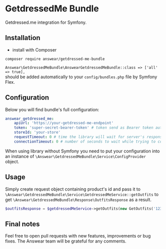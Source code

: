 # GetdressedMe Bundle
Getdressed.me integration for Symfony.  

Installation
------------

* install with Composer
```
composer require answear/getdressed-me-bundle
```

`Answear\GetdressedMeBundle\AnswearGetdressedMeBundle::class => ['all' => true],`  
should be added automatically to your `config/bundles.php` file by Symfony Flex.

Configuration
-------------

Below you will find bundle's full configuration:

```yaml
answear_getdressed_me:
    apiUrl: 'https://your-getdressed-me-endpoint'
    token: 'super-secret-bearer-token' # token send as Bearer token authorization header 
    storeId: 'your-store'
    requestTimeout: 0 # time the library will wait for server's response. Use 0 to wait indefinitely
    connectionTimeout: 0 # number of seconds to wait while trying to connect to a server. Use 0 to wait indefinitely
```

When using library without Symfony you need to put your configuration into an
instance of `\Answear\GetdressedMeBundle\Service\ConfigProvider` object.

Usage
------------
Simply create request object containing product's id and pass it to `\Answear\GetdressedMeBundle\Service\GetdressedMeService::getOutfits` to get `\Answear\GetdressedMeBundle\Response\OutfitsResponse` as a result.
```php
$outfitsResponse = $getdressedMeService->getOutfits(new GetOutfits('123'));
```

Final notes
------------

Feel free to open pull requests with new features, improvements or bug fixes. The Answear team will be grateful for any comments.

